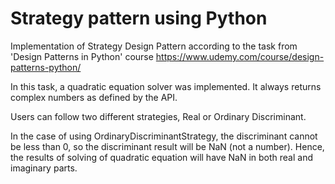 # Strategy pattern using Python
Implementation of Strategy Design Pattern according to the task from 'Design Patterns in Python' course
https://www.udemy.com/course/design-patterns-python/

In this task, a quadratic equation solver was implemented. It always returns complex numbers as defined by the API.

Users can follow two different strategies, Real or Ordinary Discriminant. 

In the case of using OrdinaryDiscriminantStrategy, the discriminant cannot be less than 0, so the discriminant result will be NaN (not a number). 
Hence, the results of solving of quadratic equation will have NaN in both real and imaginary parts.
